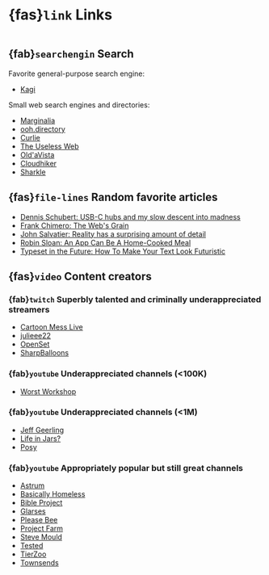 
# {fas}`link` Links
```{tags} status:draft
```

## {fab}`searchengin` Search
Favorite general-purpose search engine:
* [Kagi](https://kagi.com)

Small web search engines and directories:
* [Marginalia](https://marginalia.nu)
* [ooh.directory](https://ooh.directory)
* [Curlie](https://curlie.org)
* [The Useless Web](https://theuselessweb.com)
* [Old'aVista](https://oldavista.com)
* [Cloudhiker](https://cloudhiker.net)
* [Sharkle](https://sharkle.com)

## {fas}`file-lines` Random favorite articles
* [Dennis Schubert: USB-C hubs and my slow descent into madness](https://overengineer.dev/blog/2021/04/25/usb-c-hub-madness/)
* [Frank Chimero: The Web's Grain ](https://frankchimero.com/blog/2015/the-webs-grain/)
* [John Salvatier: Reality has a surprising amount of detail](http://johnsalvatier.org/blog/2017/reality-has-a-surprising-amount-of-detail)
* [Robin Sloan: An App Can Be A Home-Cooked Meal](https://www.robinsloan.com/notes/home-cooked-app)
* [Typeset in the Future: How To Make Your Text Look Futuristic](https://typesetinthefuture.com/2016/02/18/futuristic)

## {fas}`video` Content creators

### {fab}`twitch` Superbly talented and criminally underappreciated streamers
* [Cartoon Mess Live](https://twitch.tv/tomthinks)
* [julieee22](https://twitch.tv/julieee22)
* [OpenSet](https://www.twitch.tv/openset)
* [SharpBalloons](https://twitch.tv/sharpballoons)

### {fab}`youtube` Underappreciated channels (<100K)
* [Worst Workshop](https://www.youtube.com/@worstworkshop)

### {fab}`youtube` Underappreciated channels (<1M)
* [Jeff Geerling](https://www.youtube.com/@JeffGeerling)
* [Life in Jars?](https://www.youtube.com/@LifeinJars)
* [Posy](https://www.youtube.com/@PosyMusic)

### {fab}`youtube` Appropriately popular but still great channels
* [Astrum](https://www.youtube.com/@Astrum)
* [Basically Homeless](https://www.youtube.com/@BasicallyHomeless)
* [Bible Project](https://www.youtube.com/@bibleproject)
* [Glarses](https://www.youtube.com/@Glarses)
* [Please Bee](https://www.youtube.com/@pleasebee)
* [Project Farm](https://www.youtube.com/@ProjectFarm)
* [Steve Mould](https://www.youtube.com/@SteveMould)
* [Tested](https://www.youtube.com/@tested)
* [TierZoo](https://www.youtube.com/@TierZoo)
* [Townsends](https://www.youtube.com/@townsends)
